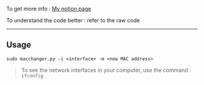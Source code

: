 To get more info : [My notion page]( https://mhardik003.notion.site/Cyber-Sec-Tools-in-Python-c89d416c8a4b41cbabed799db2639c )
 
To understand the code better :  refer to the raw code

---

## Usage
```
sudo macchanger.py -i <interface> -m <new MAC address>
```
 > To see the network interfaces in your computer, use the command : 
    ```
    ifconfig
    ```
 

